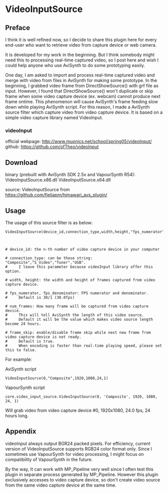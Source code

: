 # VideoInputSource

## Preface

I think it is well refined now, so I decide to share this plugin here for every end-user who want to retrieve video from capture device or web camera.

It is developed for my work in the beginning. But I think somebody might need this to processing real-time captured video, so I post here and wish I could help anyone who use AviSynth to do some prototyping easily.

One day, I am asked to import and process real-time captured video and merge with video from files in AviSynth for making some prototype.
In the beginning, I grabbed video frame from DirectShowSource() with grf file as input. However, I found that DirectShowSource() won't duplicate or skip frame when some video capture device (ex. webcam) cannot produce next frame ontime. This phenomenon will cause AviSynth's frame feeding slow down while playing AviSynth script.
For this reason, I made a AviSynth source filter which capture video from video capture device. It is based on a simple video capture library named VideoInput.

### videoInput

official webpage: http://www.muonics.net/school/spring05/videoInput/
github: https://github.com/ofTheo/videoInput



## Download

binary (prebuilt with AviSynth SDK 2.5x and VapourSynth R54):
VideoInputSource.x86.dll
VideoInputSource.x64.dll

source:
VideoInputSource from https://github.com/fieliapm/himawari_avs_plugin/



## Usage

The usage of this source filter is as below:

```clike=
VideoInputSource(device_id,connection_type,width,height,"fps_numerator","fps_denominator","num_frames","frame_skip")



# device_id: the n-th number of video capture device in your computer

# connection_type: can be these string: "Composite","S_Video","Tuner","USB".
#     I leave this parameter because videoInput library offer this option.

# width, height: the width and height of frames captured from video capture device.

# fps_numerator, fps_denominator: FPS numerator and denominator.
#     Default is 30/1 (30.0fps)

# num_frames: How many frame will be captured from video capture device.
#     This will tell AviSynth the length of this video source.
#     Default it will be the value which makes video source length become 24 hours.

# frame_skip: enable/disable frame skip while next new frame from video capture device is not ready.
#     Default is true.
#     When encoding is faster than real-time playing speed, please set this to false.
```

For example:

AviSynth script

```clike=
VideoInputSource(0,"Composite",1920,1080,24,1)
```

VapourSynth script

```python=
core.video_input_source.VideoInputSource(0, 'Composite', 1920, 1080, 24, 1)
```

Will grab video from video capture device #0, 1920x1080, 24.0 fps, 24 hours long.



## Appendix

videoInput always output BGR24 packed pixels. For efficiency, current version of VideoInputSource supports RGB24 color format only.
Since I sometimes use VapourSynth for video processing, I might focus on compatibility of VapourSynth in the future.

By the way, It can work with MP_Pipeline very well since I often test this plugin in separate process generated by MP_Pipeline.
However this plugin exclusively accesses to video capture device, so don't create video source from the same video capture device at the same time.
